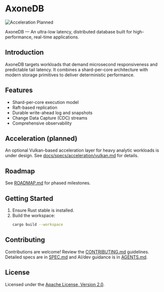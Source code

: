 # AxoneDB
![Acceleration Planned](https://img.shields.io/badge/Acceleration-planned-lightgrey)

AxoneDB — An ultra-low latency, distributed database built for high-performance, real-time applications.

## Introduction
AxoneDB targets workloads that demand microsecond responsiveness and predictable tail latency. It combines a shard-per-core architecture with modern storage primitives to deliver deterministic performance.

## Features
- Shard-per-core execution model
- Raft-based replication
- Durable write-ahead log and snapshots
- Change Data Capture (CDC) streams
- Comprehensive observability

## Acceleration (planned)
An optional Vulkan-based acceleration layer for heavy analytic workloads is under design. See [docs/specs/acceleration/vulkan.md](docs/specs/acceleration/vulkan.md) for details.

## Roadmap
See [ROADMAP.md](ROADMAP.md) for phased milestones.

## Getting Started
1. Ensure Rust stable is installed.
2. Build the workspace:
   ```bash
   cargo build --workspace
   ```

## Contributing
Contributions are welcome! Review the [CONTRIBUTING.md](CONTRIBUTING.md) guidelines. Detailed specs are in [SPEC.md](SPEC.md) and AI/dev guidance is in [AGENTS.md](AGENTS.md).

## License
Licensed under the [Apache License, Version 2.0](LICENSE).
